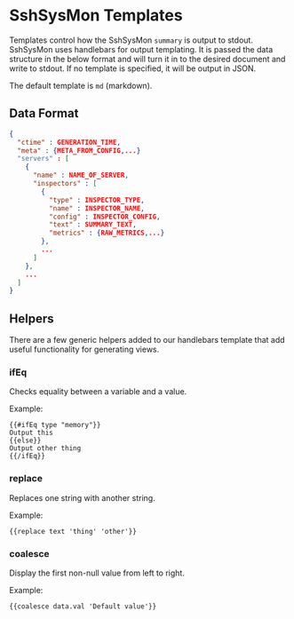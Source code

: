 # SshSysMon Templates

Templates control how the SshSysMon `summary` is output to stdout.
SshSysMon uses handlebars for output templating.  It is passed the data structure in the below format
and will turn it in to the desired document and write to stdout.  If no template is specified,
it will be output in JSON.

The default template is `md` (markdown).

## Data Format
```json
{
  "ctime" : GENERATION_TIME,
  "meta" : {META_FROM_CONFIG,...}
  "servers" : [
    {
      "name" : NAME_OF_SERVER,
      "inspectors" : [
        {
          "type" : INSPECTOR_TYPE,
          "name" : INSPECTOR_NAME,
          "config" : INSPECTOR_CONFIG,
          "text" : SUMMARY_TEXT,
          "metrics" : {RAW_METRICS,...}
        },
        ...
      ]
    },
    ...
  ]
}
```


## Helpers

There are a few generic helpers added to our handlebars template that add useful functionality
for generating views.

### ifEq

Checks equality between a variable and a value.

Example:
```
{{#ifEq type "memory"}}
Output this
{{else}}
Output other thing
{{/ifEq}}
```

### replace
Replaces one string with another string.

Example:
```
{{replace text 'thing' 'other'}}
```

### coalesce

Display the first non-null value from left to right.

Example:
```
{{coalesce data.val 'Default value'}}
```
